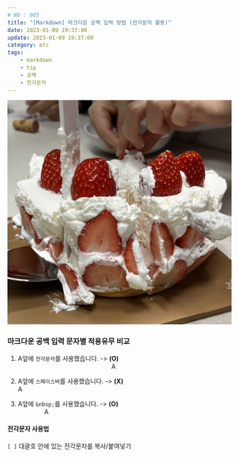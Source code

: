 ```yaml
---
# NO : 005
title: "[Markdown] 마크다운 공백 입력 방법 (전각문자 활용)"
date: 2023-01-09 19:37:00
update: 2023-01-09 19:37:00
category: etc
tags: 
    - markdown
    - tip
    - 공백
    - 전각문자
---
```


![](005_01.png)


### 마크다운 공백 입력 문자별 적용유무 비교

1. A앞에 `전각문자`를 사용했습니다. -> **(O)**  
               A

2. A앞에 `스페이스바`를 사용했습니다. -> **(X)**  
               A

3. A앞에 `&nbsp;`를 사용했습니다. -> **(O)**  
&nbsp;&nbsp;&nbsp;&nbsp;&nbsp;&nbsp;&nbsp;&nbsp;&nbsp;&nbsp;&nbsp;&nbsp;&nbsp;&nbsp;&nbsp;A

#### 전각문자 사용법
`[ ]` 대괄호 안에 있는 전각문자를 복사/붙여넣기  

